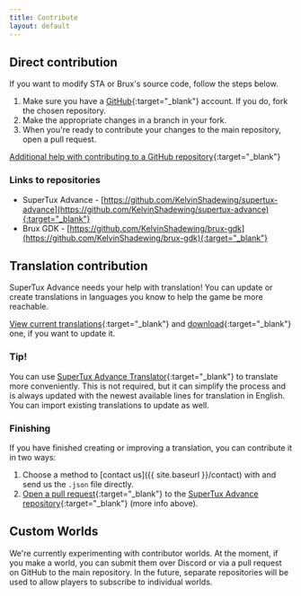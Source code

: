 ```yaml
---
title: Contribute
layout: default
---
```


<h2 class="less-spacing-top">Direct contribution</h2>

If you want to modify STA or Brux's source code, follow the steps below.

1. Make sure you have a [GitHub](https://github.com){:target="_blank"} account. If you do, fork the chosen repository.
2. Make the appropriate changes in a branch in your fork.
3. When you're ready to contribute your changes to the main repository, open a pull request.

[Additional help with contributing to a GitHub repository](https://docs.github.com/en/get-started/quickstart/contributing-to-projects){:target="_blank"}

### Links to repositories

* SuperTux Advance - [https://github.com/KelvinShadewing/supertux-advance](https://github.com/KelvinShadewing/supertux-advance){:target="_blank"}
* Brux GDK - [https://github.com/KelvinShadewing/brux-gdk](https://github.com/KelvinShadewing/brux-gdk){:target="_blank"}

## Translation contribution

SuperTux Advance needs your help with translation! You can update or create translations in languages you know to help the game be more reachable.

[View current translations](https://github.com/KelvinShadewing/supertux-advance/tree/main/lang){:target="_blank"} and [download](https://stackoverflow.com/questions/4604663/download-single-files-from-github){:target="_blank"} one, if you want to update it.

### Tip!
You can use [SuperTux Advance Translator](https://vankata453.github.io/sta-translator/){:target="_blank"} to translate more conveniently. This is not required, but it can simplify the process and is always updated with the newest available lines for translation in English. You can import existing translations to update as well.

### Finishing
If you have finished creating or improving a translation, you can contribute it in two ways:

1. Choose a method to [contact us]({{ site.baseurl }}/contact) with and send us the `.json` file directly.
2. [Open a pull request](https://docs.github.com/en/pull-requests/collaborating-with-pull-requests/proposing-changes-to-your-work-with-pull-requests/creating-a-pull-request){:target="_blank"} to the [SuperTux Advance repository](https://github.com/KelvinShadewing/supertux-advance){:target="_blank"} (more info above).

## Custom Worlds

We're currently experimenting with contributor worlds. At the moment, if you make a world, you can submit them over Discord or via a pull request on GitHub to the main repository. In the future, separate repositories will be used to allow players to subscribe to individual worlds.